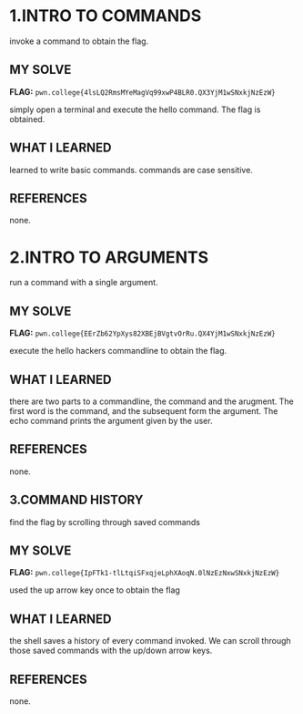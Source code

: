 # 1.INTRO TO COMMANDS 
invoke a command to obtain the flag.

## MY SOLVE 
**FLAG:**  `pwn.college{4lsLQ2RmsMYeMagVq99xwP4BLR0.QX3YjM1wSNxkjNzEzW}`

simply open a terminal and execute the hello command. The flag is obtained.

## WHAT I LEARNED 
learned to write basic commands. commands are case sensitive.

## REFERENCES 
none.


# 2.INTRO TO ARGUMENTS
run a command with a single argument.

## MY SOLVE 
**FLAG:** `pwn.college{EErZb62YpXys82XBEjBVgtvOrRu.QX4YjM1wSNxkjNzEzW}`

execute the hello hackers commandline to obtain the flag.

## WHAT I LEARNED 
there are two parts to a commandline, the command and the arugment. The first word is the command, and the subsequent form the argument. The echo command prints the argument given by the user.

## REFERENCES 
none.

## 3.COMMAND HISTORY 
find the flag by scrolling through saved commands

## MY SOLVE 
**FLAG:** `pwn.college{IpFTk1-tlLtqiSFxqjeLphXAoqN.0lNzEzNxwSNxkjNzEzW}`

used the up arrow key once to obtain the flag

## WHAT I LEARNED 
the shell saves a history of every command invoked. We can scroll through those saved commands with the up/down arrow keys.

## REFERENCES 
none.

